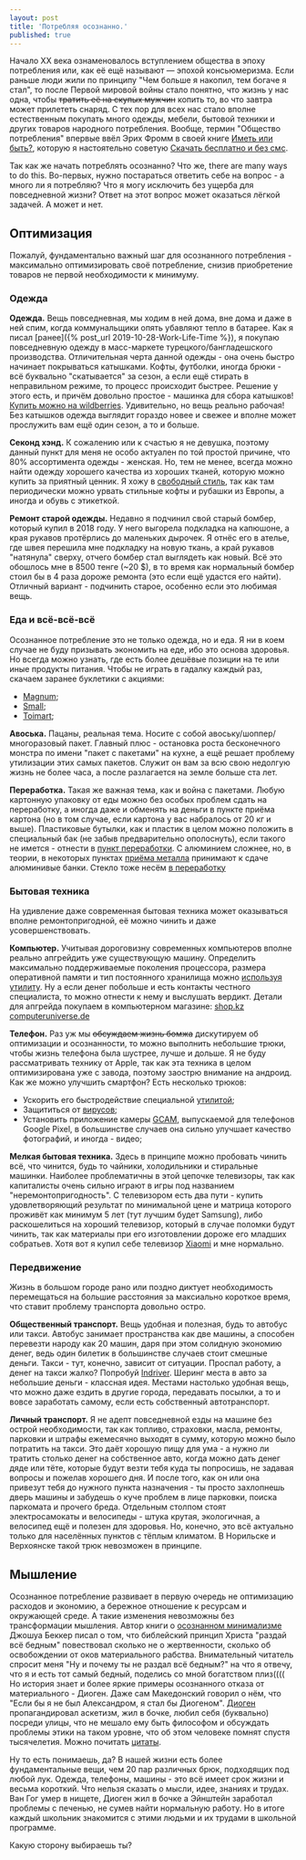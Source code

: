 ```yaml
---
layout: post
title: 'Потребляя осознанно.'
published: true
---
```


Начало ХХ века ознаменовалось вступлением общества в эпоху потребления или, как её ещё называют — эпохой консьюмеризма. Если раньше люди жили по принципу "Чем больше я накопил, тем богаче я стал", то после Первой мировой войны стало понятно, что жизнь у нас одна, чтобы ~~тратить её на скупых мужчин~~ копить то, во что завтра может прилететь снаряд.
С тех пор для всех нас стало вполне естественным покупать много одежды, мебели, бытовой техники и других товаров народного потребления.
Вообще, термин "Общество потребления" впервые ввёл Эрих Фромм в своей книге [Иметь или быть?](https://ru.wikipedia.org/wiki/%D0%98%D0%BC%D0%B5%D1%82%D1%8C_%D0%B8%D0%BB%D0%B8_%D0%B1%D1%8B%D1%82%D1%8C%3F), которую я настоятельно советую [Скачать бесплатно и без смс](https://avidreaders.ru/book/imet-ili-byt.html).

Так как же начать потреблять осознанно? Что же, there are many ways to do this. Во-первых, нужно постараться ответить себе на вопрос - а много ли я потребляю? Что я могу исключить без ущерба для повседневной жизни? Ответ на этот вопрос может оказаться лёгкой задачей. А может и нет. 

## Оптимизация

Пожалуй, фундаментально важный шаг для осознанного потребления - максимально оптимизировать своё потребление, снизив приобретение товаров не первой необходимости к минимуму.

### Одежда

**Одежда.** Вещь повседневная, мы ходим в ней дома, вне дома и даже в ней спим, когда коммунальщики опять убавляют тепло в батарее. Как я писал [ранее]({% post_url 2019-10-28-Work-Life-Time %}), я покупаю повседневную одежду в масс-маркете турецкого/бангладешского производства. Отличительная черта данной одежды - она очень быстро начинает покрываться катышками. Кофты, футболки, иногда брюки - всё буквально "скатывается" за сезон, а если ещё стирать в неправильном режиме, то процесс происходит быстрее.
Решение у этого есть, и причём довольно простое - машинка для сбора катышков! [Купить можно на wildberries](https://kz.wildberries.ru/catalog/0/search.aspx?search=%D0%BC%D0%B0%D1%88%D0%B8%D0%BD%D0%BA%D0%B0+%D0%B4%D0%BB%D1%8F+%D1%83%D0%B4%D0%B0%D0%BB%D0%B5%D0%BD%D0%B8%D1%8F+%D0%BA%D0%B0%D1%82%D1%8B%D1%88%D0%BA%D0%BE%D0%B2). Удивительно, но вещь реально рабочая! Без катышков одежда выглядит гораздо новее и свежее и вполне может прослужить вам ещё один сезон, а то и больше. 

**Секонд хэнд.** К сожалению или к счастью я не девушка, поэтому данный пункт для меня не особо актуален по той простой причине, что 80% ассортимента одежды - женская. Но, тем не менее, всегда можно найти одежду хорошего качества из хороших тканей, которую можно купить за приятный ценник. Я хожу в [свободный стиль](https://2gis.kz/almaty/firm/9429940001735729), так как там периодически можно урвать стильные кофты и рубашки из Европы, а иногда и обувь с этикеткой.

**Ремонт старой одежды.** Недавно я подчинил свой старый бомбер, который купил в 2018 году. У него выгорела подкладка на капюшоне, а края рукавов протёрлись до маленьких дырочек. Я отнёс его в ателье, где швея перешила мне подкладку на новую ткань, а край рукавов "натянула" сверху, отчего бомбер стал выглядеть как новый. Всё это обошлось мне в 8500 тенге (~20 $), в то время как нормальный бомбер стоил бы в 4 раза дороже ремонта (это если ещё удастся его найти). Отличный вариант - подчинить старое, особенно если это любимая вещь.

### Еда и всё-всё-всё

Осознанное потребление это не только одежда, но и еда. Я ни в коем случае не буду призывать экономить на еде, ибо это основа здоровья. Но всегда можно узнать, где есть более дешёвые позиции на те или иные продукты питания. Чтобы не играть в гадалку каждый раз, скачаем заранее буклетики с акциями: 

+ [Magnum](https://magnum.kz/page/katalog-magnum);
+ [Small](https://small.kz/ru/almaty/catalogs);
+ [Toimart](https://www.toimart.kz/index.php/aktsii);

**Авоська.** Пацаны, реальная тема. Носите с собой авоську/шоппер/многоразовый пакет. Главный плюс - остановка роста бесконечного монстра по имени "пакет с пакетами" на кухне, а ещё решает проблему утилизации этих самых пакетов. Служит он вам за всю свою недолгую жизнь не более часа, а после разлагается на земле больше ста лет.

**Переработка.** Такая же важная тема, как и война с пакетами. Любую картонную упаковку от еды можно без особых проблем сдать на переработку, а иногда даже и обменять на деньги в пункте приёма картона (но в том случае, если картона у вас набралось от 20 кг и выше). Пластиковые бутылки, как и пластик в целом можно положить в специальный бак (не забыв предварительно ополоснуть), если такого не имется - отнести в [пункт переработки](https://2gis.kz/almaty/search/%D0%9F%D0%B5%D1%80%D0%B5%D1%80%D0%B0%D0%B1%D0%BE%D1%82%D0%BA%D0%B0%20%D0%BF%D0%BB%D0%B0%D1%81%D1%82%D0%B8%D0%BA%D0%B0%20(%D0%BF%D0%BB%D0%B0%D1%81%D1%82%D0%BC%D0%B0%D1%81%D1%81%D0%B0)/attributeId/70000201006749360).
С алюминием сложнее, но, в теории, в некоторых пунктах [приёма металла](https://2gis.kz/almaty/search/%D0%9F%D1%80%D0%B8%D0%B5%D0%BC%20%D0%BC%D0%B5%D1%82%D0%B0%D0%BB%D0%BB%D0%B0%20(%D1%86%D0%B2%D0%B5%D1%82%D0%BD%D0%BE%D0%B9%20%D0%BB%D0%BE%D0%BC)/attributeId/70000201006752157) принимают к сдаче алюминивые банки. Стекло тоже несём [в переработку](https://2gis.kz/almaty/search/%D0%9F%D1%80%D0%B8%D0%B5%D0%BC%20%D1%81%D1%82%D0%B5%D0%BA%D0%BB%D0%BE%D1%82%D0%B0%D1%80%D1%8B/attributeId/70000201006752154?m=76.960061%2C43.292229%2F12)

### Бытовая техника

На удивление даже современная бытовая техника может оказываться вполне ремонтопригодной, её можно чинить и даже усовершенствовать.

**Компьютер.** Учитывая дороговизну современных компьютеров вполне реально апгрейдить уже существующую машину. Определить максимально поддерживаемые поколения процессора, размера оперативной памяти и тип постоянного хранилища можно [используя утилиту](https://ocomp.info/harakteristiki-kompyutera.html#__AIDA_Speccy). Ну а если денег побольше и есть контакты честного специалиста, то можно отнести к нему и выслушать вердикт. Детали для апгрейда покупаем в компьютерном магазине: [shop.kz](https://shop.kz/) [computeruniverse.de](https://www.computeruniverse.net/ru)

**Телефон.** Раз уж мы ~~обсуждаем жизнь бомжа~~ дискутируем об оптимизации и осознанности, то можно выполнить небольшие трюки, чтобы жизнь телефона была шустрее, лучше и дольше. 
Я не буду рассматривать технику от Apple, так как эта техника в целом оптимизирована уже с завода, поэтому заострю внимание на андроид.
Как же можно улучшить смартфон? Есть несколько трюков: 

+ Ускорить его быстродействие специальной [утилитой](https://play.google.com/store/apps/details?id=com.piriform.ccleaner&hl=ru&gl=US);
+ Защититься от [вирусов](https://play.google.com/store/apps/details?id=com.avast.android.mobilesecurity&hl=ru&gl=US);
+ Установить приложение камеры [GCAM](https://www.celsoazevedo.com/files/android/google-camera/), выпускаемой для телефонов Google Pixel, в большинстве случаев она сильно улучшает качество фотографий, и иногда - видео;

**Мелкая бытовая техника.** Здесь в принципе можно пробовать чинить всё, что чинится, будь то чайники, холодильники и стиральные машинки. Наиболее проблематичны в этой цепочке телевизоры, так как капиталисты очень сильно играют в игры под названием "неремонтопригодность". C телевизором есть два пути - купить удовлетворяющий результат по минимальной цене и матрица которого проживёт как минимум 5 лет (тут лучшим будет Samsung), либо раскошелиться на хороший телевизор, который в случае поломки будут чинить, так как материалы при его изготовлении дороже его младших собратьев. Хотя вот я купил себе телевизор [Xiaomi](https://www.technodom.kz/p/televizor-xiaomi-32-4a-l32m5-5aru-led-hd-android-black-214409?utm_source=google&utm_medium=cpc&utm_campaign=google_search_shopping_feed_tv&utm_term=&gclid=EAIaIQobChMIvr2snrrw9AIVGHAYCh3AxQQXEAQYASABEgJUA_D_BwE) и мне нормально.

### Передвижение

Жизнь в большом городе рано или поздно диктует необходимость перемещаться на большие расстояния за максиально короткое время, что ставит проблему транспорта довольно остро. 

**Общественный транспорт.** Вещь удобная и полезная, будь то автобус или такси. Автобус занимает пространства как две машины, а способен перевезти народу как 20 машин, даря при этом солидную экономию денег, ведь один билетик в большинстве случаев стоит смешные деньги.
Такси - тут, конечно, зависит от ситуации. Проспал работу, а денег на такси жалко? Попробуй [Indriver](https://indriver.com/ru/city/). Шеринг места в авто за небольшие деньги - классная идея. Местами настолько удобная вещь, что можно даже ездить в другие города, передавать посылки, а то и вовсе заработать самому, если есть собственный автотранспорт.

**Личный транспорт.** Я не адепт повседневной езды на машине без острой необходимости, так как топливо, страховки, масла, ремонты, парковки и штрафы ежемесячно выходят в сумму, которую можно было потратить на такси. Это даёт хорошую пищу для ума - а нужно ли тратить столько денег на собственное авто, когда можно дать денег дяде или тёте, которые будут везти тебя куда ты попросишь, не задавая вопросы и пожелав хорошего дня. И после того, как он или она привезут тебя до нужного пункта назначения - ты просто захлопнешь дверь машины и забудешь о куче проблем в лице парковки, поиска паркомата и прочего бреда. 
Отдельным столпом стоят электросамокаты и велосипеды - штука крутая, экологичная, а велосипед ещё и полезен для здоровья. Но, конечно, это всё актуально только для населённых пунктов с тёплым климатом. В Норильске и Верхоянске такой трюк невозможен в принципе.

## Мышление

Осознанное потребление развивает в первую очередь не оптимизацию расходов и экономию, а бережное отношение к ресурсам и окружающей среде. А такие изменения невозможны без трансформации мышления.
Автор книги о [осознанном минимализме](https://avidreaders.ru/book/menshe-znachit-bolshe-minimalizm-kak-put.html) Джошуа Беккер писал о том, что библейский принцип Христа "раздай всё бедным" повествовал сколько не о жертвенности, сколько об освобождении от оков материального рабства. Внимательный читатель спросит меня "Ну и почему ты не раздал всё бедным?" на что я отвечу, что я и есть тот самый бедный, поделись со мной богатством плиз((((
Но история знает и более яркие примеры осознанного отказа от материального - Диоген. Даже сам Македонский говорил о нём, что "Если бы я не был Александром, я стал бы Диогеном". 
[Диоген](https://ru.wikipedia.org/wiki/%D0%94%D0%B8%D0%BE%D0%B3%D0%B5%D0%BD) пропагандировал аскетизм, жил в бочке, любил себя (буквально) посреди улицы, что не мешало ему быть философом и обсуждать проблемы этики на таком уровне, что об этом человеке помнят спустя тысячелетия. Можно почитать [цитаты](https://ru.wikiquote.org/wiki/%D0%94%D0%B8%D0%BE%D0%B3%D0%B5%D0%BD_%D0%A1%D0%B8%D0%BD%D0%BE%D0%BF%D1%81%D0%BA%D0%B8%D0%B9).


Ну то есть понимаешь, да? В нашей жизни есть более фундаментальные вещи, чем 20 пар различных брюк, подходящих под любой лук. Одежда, телефоны, машины - это всё имеет срок жизни и весьма короткий. Что нельзя сказать о мысли, идее, знаниях и трудах. Ван Гог умер в нищете, Диоген жил в бочке а Эйнштейн заработал проблемы с печенью, не сумев найти нормальную работу. Но в итоге каждый школьник знакомится с этими людьми и их трудами в школьной программе. 

Какую сторону выбираешь ты?
